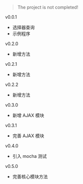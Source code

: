 >The project is not completed!

v0.0.1 

* 选择器查询
* 示例程序

v0.2.0 

* 新增方法

v0.2.1 

* 新增方法

v0.2.2 

* 新增方法

v0.3.0 

* 新增 AJAX 模块

v0.3.1 

* 完善 AJAX 模块

v0.4.0 

* 引入 mocha 测试

v0.5.0 

* 完善核心模块方法
